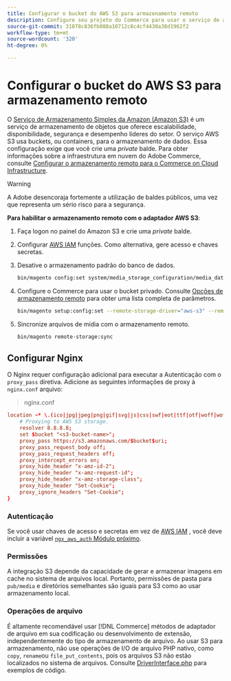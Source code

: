 ```yaml
---
title: Configurar o bucket do AWS S3 para armazenamento remoto
description: Configure seu projeto do Commerce para usar o serviço de armazenamento AWS S3 para armazenamento remoto.
source-git-commit: 31078c836fb088a10712c8c4cf4430a38d1962f2
workflow-type: tm+mt
source-wordcount: '320'
ht-degree: 0%

---
```


# Configurar o bucket do AWS S3 para armazenamento remoto

O [Serviço de Armazenamento Simples da Amazon (Amazon S3)][AWS S3] é um serviço de armazenamento de objetos que oferece escalabilidade, disponibilidade, segurança e desempenho líderes do setor. O serviço AWS S3 usa buckets, ou containers, para o armazenamento de dados. Essa configuração exige que você crie uma _private_ balde. Para obter informações sobre a infraestrutura em nuvem do Adobe Commerce, consulte [Configurar o armazenamento remoto para o Commerce on Cloud Infrastructure](cloud-support.md).

>[!WARNING]
>
>A Adobe desencoraja fortemente a utilização de baldes públicos, uma vez que representa um sério risco para a segurança.

**Para habilitar o armazenamento remoto com o adaptador AWS S3**:

1. Faça logon no painel do Amazon S3 e crie uma _private_ balde.

1. Configurar [AWS IAM] funções. Como alternativa, gere acesso e chaves secretas.

1. Desative o armazenamento padrão do banco de dados.

   ```bash
   bin/magento config:set system/media_storage_configuration/media_database 0
   ```

1. Configure o Commerce para usar o bucket privado. Consulte [Opções de armazenamento remoto](remote-storage.md#remote-storage-options) para obter uma lista completa de parâmetros.

   ```bash
   bin/magento setup:config:set --remote-storage-driver="aws-s3" --remote-storage-bucket="<bucket-name>" --remote-storage-region="<region-name>" --remote-storage-prefix="<optional-prefix>" --remote-storage-key=<optional-access-key> --remote-storage-secret=<optional-secret-key> -n
   ```

1. Sincronize arquivos de mídia com o armazenamento remoto.

   ```bash
   bin/magento remote-storage:sync
   ```

## Configurar Nginx

O Nginx requer configuração adicional para executar a Autenticação com o `proxy_pass` diretiva. Adicione as seguintes informações de proxy à `nginx.conf` arquivo:

>nginx.conf

```conf
location ~* \.(ico|jpg|jpeg|png|gif|svg|js|css|swf|eot|ttf|otf|woff|woff2)$ {
    # Proxying to AWS S3 storage.
    resolver 8.8.8.8;
    set $bucket "<s3-bucket-name>";
    proxy_pass https://s3.amazonaws.com/$bucket$uri;
    proxy_pass_request_body off;
    proxy_pass_request_headers off;
    proxy_intercept_errors on;
    proxy_hide_header "x-amz-id-2";
    proxy_hide_header "x-amz-request-id";
    proxy_hide_header "x-amz-storage-class";
    proxy_hide_header "Set-Cookie";
    proxy_ignore_headers "Set-Cookie";
}
```

### Autenticação

Se você usar chaves de acesso e secretas em vez de [AWS IAM] , você deve incluir a variável [`ngx_aws_auth` Módulo próximo][ngx repo].

### Permissões

A integração S3 depende da capacidade de gerar e armazenar imagens em cache no sistema de arquivos local. Portanto, permissões de pasta para `pub/media` e diretórios semelhantes são iguais para S3 como ao usar armazenamento local.

### Operações de arquivo

É altamente recomendável usar [!DNL Commerce] métodos de adaptador de arquivo em sua codificação ou desenvolvimento de extensão, independentemente do tipo de armazenamento de arquivo. Ao usar S3 para armazenamento, não use operações de I/O de arquivo PHP nativo, como `copy`, `rename`ou `file_put_contents`, pois os arquivos S3 não estão localizados no sistema de arquivos. Consulte [DriverInterface.php](https://github.com/magento/magento2/blob/2.4-develop/lib/internal/Magento/Framework/Filesystem/DriverInterface.php#L18) para exemplos de código.

<!-- link definitions -->

[AWS S3]: https://aws.amazon.com/s3
[AWS IAM]: https://aws.amazon.com/iam/
[ngx repo]: https://github.com/anomalizer/ngx_aws_auth
